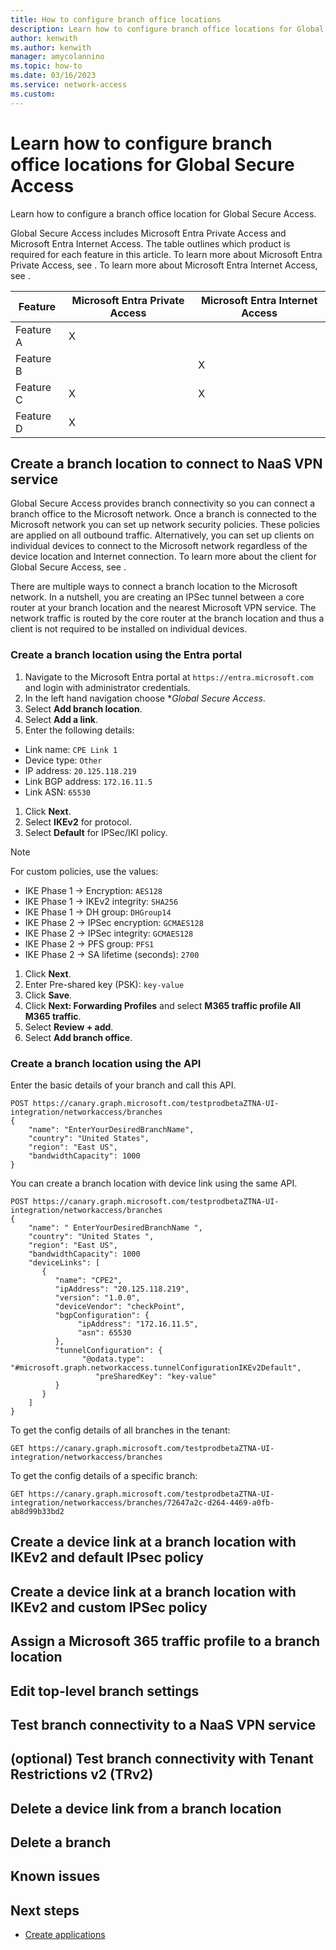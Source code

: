 ```yaml
---
title: How to configure branch office locations
description: Learn how to configure branch office locations for Global Secure Access.
author: kenwith
ms.author: kenwith
manager: amycolannino
ms.topic: how-to
ms.date: 03/16/2023
ms.service: network-access
ms.custom: 
---
```



<!-- 1. H1
Required. Set expectations for what the content covers, so customers know the 
content meets their needs. H1 format is # What is <product/service>?
-->

# Learn how to configure branch office locations for Global Secure Access

Learn how to configure a branch office location for Global Secure Access.

Global Secure Access includes Microsoft Entra Private Access and Microsoft Entra Internet Access. The table outlines which product is required for each feature in this article. To learn more about Microsoft Entra Private Access, see [](). To learn more about Microsoft Entra Internet Access, see []().

| Feature   | Microsoft Entra Private Access | Microsoft Entra Internet Access |
|----------|-----------|------------|
| Feature A | X |   |
| Feature B |   | X |
| Feature C | X | X |
| Feature D | X |   |

## Create a branch location to connect to NaaS VPN service
Global Secure Access provides branch connectivity so you can connect a branch office to the Microsoft network. Once a branch is connected to the Microsoft network you can set up network security policies. These policies are applied on all outbound traffic. Alternatively, you can set up clients on individual devices to connect to the Microsoft network regardless of the device location and Internet connection. To learn more about the client for Global Secure Access, see []().

There are multiple ways to connect a branch location to the Microsoft network. In a nutshell, you are creating an IPSec tunnel between a core router at your branch location and the nearest Microsoft VPN service. The network traffic is routed by the core router at the branch location and thus a client is not required to be installed on individual devices.

### Create a branch location using the Entra portal

1. Navigate to the Microsoft Entra portal at `https://entra.microsoft.com` and login with administrator credentials.
1. In the left hand navigation choose **Global Secure Access*.
1. Select **Add branch location**.
1. Select **Add a link**.
1. Enter the following details: 
* Link name: `CPE Link 1` 
* Device type: `Other`
* IP address: `20.125.118.219` 
* Link BGP address: `172.16.11.5` 
* Link ASN: `65530`
1. Click **Next**. 
1. Select **IKEv2** for protocol.
1. Select **Default** for IPSec/IKI policy. 
> [!NOTE]
> For custom policies, use the values:
> * IKE Phase 1 -> Encryption: `AES128`
> * IKE Phase 1 -> IKEv2 integrity: `SHA256`
> * IKE Phase 1 -> DH group: `DHGroup14`
> * IKE Phase 2 -> IPSec encryption: `GCMAES128`
> * IKE Phase 2 -> IPSec integrity: `GCMAES128`
> * IKE Phase 2 -> PFS group: `PFS1`
> * IKE Phase 2 -> SA lifetime (seconds): `2700`
1. Click **Next**. 
1. Enter Pre-shared key (PSK): `key-value`
1. Click **Save**.
1. Click **Next: Forwarding Profiles** and select **M365 traffic profile All M365 traffic**.
1. Select **Review + add**.
1. Select **Add branch office**. 

### Create a branch location using the API

Enter the basic details of your branch and call this API. 

```
POST https://canary.graph.microsoft.com/testprodbetaZTNA-UI-integration/networkaccess/branches 
{ 
    "name": "EnterYourDesiredBranchName", 
    "country": "United States", 
    "region": "East US", 
    "bandwidthCapacity": 1000 
}
```

You can create a branch location with device link using the same API.

```
POST https://canary.graph.microsoft.com/testprodbetaZTNA-UI-integration/networkaccess/branches 
{ 
    "name": " EnterYourDesiredBranchName ", 
    "country": "United States ", 
    "region": "East US", 
    "bandwidthCapacity": 1000 
    "deviceLinks": [ 
       { 
          "name": "CPE2", 
          "ipAddress": "20.125.118.219", 
          "version": "1.0.0", 
          "deviceVendor": "checkPoint", 
          "bgpConfiguration": { 
               "ipAddress": "172.16.11.5", 
               "asn": 65530 
          }, 
          "tunnelConfiguration": { 
                "@odata.type": "#microsoft.graph.networkaccess.tunnelConfigurationIKEv2Default", 
                   "preSharedKey": "key-value" 
          } 
       } 
    ] 
}  
```

To get the config details of all branches in the tenant:

```
GET https://canary.graph.microsoft.com/testprodbetaZTNA-UI-integration/networkaccess/branches 
```

To get the config details of a specific branch:

```
GET https://canary.graph.microsoft.com/testprodbetaZTNA-UI-integration/networkaccess/branches/72647a2c-d264-4469-a0fb-ab8d99b33bd2  
```

## Create a device link at a branch location with IKEv2 and default IPsec policy
<!-- add your content here -->

## Create a device link at a branch location with IKEv2 and custom IPSec policy
<!-- add your content here -->

## Assign a Microsoft 365 traffic profile to a branch location
<!-- add your content here -->

## Edit top-level branch settings

## Test branch connectivity to a NaaS VPN service

## (optional) Test branch connectivity with Tenant Restrictions v2 (TRv2)

## Delete a device link from a branch location

## Delete a branch

## Known issues

## Next steps
<!-- Add a context sentence for the following links -->
- [Create applications](how-to-create-applications.md)

